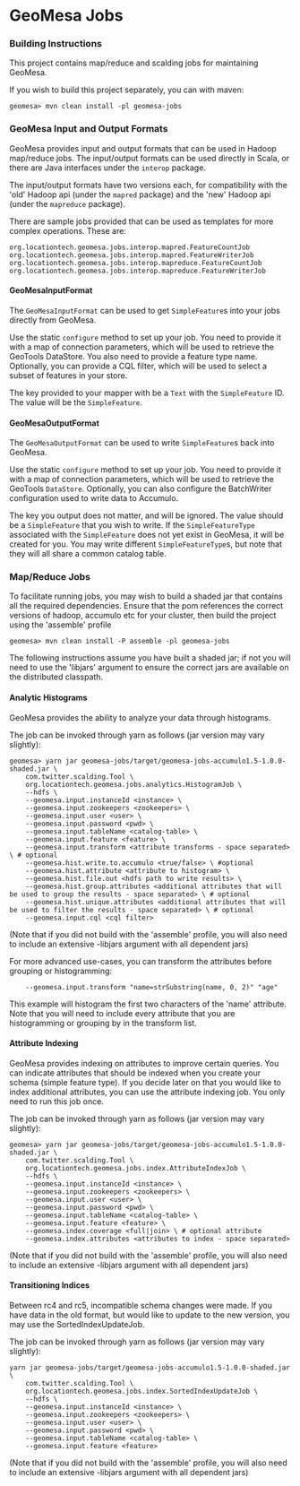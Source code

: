 # GeoMesa Jobs

### Building Instructions

This project contains map/reduce and scalding jobs for maintaining GeoMesa.

If you wish to build this project separately, you can with maven:

```shell
geomesa> mvn clean install -pl geomesa-jobs
```

### GeoMesa Input and Output Formats

GeoMesa provides input and output formats that can be used in Hadoop map/reduce jobs. The input/output formats
can be used directly in Scala, or there are Java interfaces under the ```interop``` package.

The input/output formats have two versions each, for compatibility with the 'old' Hadoop api (under the
```mapred``` package) and the 'new' Hadoop api (under the ```mapreduce``` package).

There are sample jobs provided that can be used as templates for more complex operations. These are:

```
org.locationtech.geomesa.jobs.interop.mapred.FeatureCountJob
org.locationtech.geomesa.jobs.interop.mapred.FeatureWriterJob
org.locationtech.geomesa.jobs.interop.mapreduce.FeatureCountJob
org.locationtech.geomesa.jobs.interop.mapreduce.FeatureWriterJob
```

#### GeoMesaInputFormat

The ```GeoMesaInputFormat``` can be used to get ```SimpleFeature```s into your jobs directly from GeoMesa.

Use the static ```configure``` method to set up your job. You need to provide it with a map of connection
parameters, which will be used to retrieve the GeoTools DataStore. You also need to provide a feature type
name. Optionally, you can provide a CQL filter, which will be used to select a subset of features in your
store.

The key provided to your mapper with be a ```Text``` with the ```SimpleFeature``` ID. The value will be
the ```SimpleFeature```.

#### GeoMesaOutputFormat

The ```GeoMesaOutputFormat``` can be used to write ```SimpleFeature```s back into GeoMesa.

Use the static ```configure``` method to set up your job. You need to provide it with a map of connection
parameters, which will be used to retrieve the GeoTools ```DataStore```. Optionally, you can also configure
the BatchWriter configuration used to write data to Accumulo.

The key you output does not matter, and will be ignored. The value should be a ```SimpleFeature``` that you
wish to write. If the ```SimpleFeatureType``` associated with the ```SimpleFeature``` does not yet exist in
GeoMesa, it will be created for you. You may write different ```SimpleFeatureType```s, but note that they
will all share a common catalog table.

### Map/Reduce Jobs

To facilitate running jobs, you may wish to build a shaded jar that contains all the required dependencies.
Ensure that the pom references the correct versions of hadoop, accumulo etc for your cluster, then build the
project using the 'assemble' profile

```shell
geomesa> mvn clean install -P assemble -pl geomesa-jobs
```

The following instructions assume you have built a shaded jar; if not you will need to use the 'libjars'
argument to ensure the correct jars are available on the distributed classpath.

#### Analytic Histograms

GeoMesa provides the ability to analyze your data through histograms.

The job can be invoked through yarn as follows (jar version may vary slightly):

```shell
geomesa> yarn jar geomesa-jobs/target/geomesa-jobs-accumulo1.5-1.0.0-shaded.jar \
    com.twitter.scalding.Tool \
    org.locationtech.geomesa.jobs.analytics.HistogramJob \
    --hdfs \
    --geomesa.input.instanceId <instance> \
    --geomesa.input.zookeepers <zookeepers> \
    --geomesa.input.user <user> \
    --geomesa.input.password <pwd> \
    --geomesa.input.tableName <catalog-table> \
    --geomesa.input.feature <feature> \
    --geomesa.input.transform <attribute transforms - space separated> \ # optional
    --geomesa.hist.write.to.accumulo <true/false> \ #optional
    --geomesa.hist.attribute <attribute to histogram> \
    --geomesa.hist.file.out <hdfs path to write results> \
    --geomesa.hist.group.attributes <additional attributes that will be used to group the results - space separated> \ # optional
    --geomesa.hist.unique.attributes <additional attributes that will be used to filter the results - space separated> \ # optional
    --geomesa.input.cql <cql filter>
```

(Note that if you did not build with the 'assemble' profile, you will also need to include an extensive
-libjars argument with all dependent jars)

For more advanced use-cases, you can transform the attributes before grouping or histogramming:

```shell
    --geomesa.input.transform "name=strSubstring(name, 0, 2)" "age"
```

This example will histogram the first two characters of the 'name' attribute. Note that you will need to include
every attribute that you are histogramming or grouping by in the transform list.

#### Attribute Indexing

GeoMesa provides indexing on attributes to improve certain queries. You can indicate attributes that should
be indexed when you create your schema (simple feature type). If you decide later on that you would like to
index additional attributes, you can use the attribute indexing job. You only need to run this job once.

The job can be invoked through yarn as follows (jar version may vary slightly):

```shell
geomesa> yarn jar geomesa-jobs/target/geomesa-jobs-accumulo1.5-1.0.0-shaded.jar \
    com.twitter.scalding.Tool \
    org.locationtech.geomesa.jobs.index.AttributeIndexJob \
    --hdfs \
    --geomesa.input.instanceId <instance> \
    --geomesa.input.zookeepers <zookeepers> \
    --geomesa.input.user <user> \
    --geomesa.input.password <pwd> \
    --geomesa.input.tableName <catalog-table> \
    --geomesa.input.feature <feature> \
    --geomesa.index.coverage <full|join> \ # optional attribute
    --geomesa.index.attributes <attributes to index - space separated>
```

(Note that if you did not build with the 'assemble' profile, you will also need to include an extensive
-libjars argument with all dependent jars)

#### Transitioning Indices

Between rc4 and rc5, incompatible schema changes were made. If you have data in the old format, but would like
to update to the new version, you may use the SortedIndexUpdateJob.

The job can be invoked through yarn as follows (jar version may vary slightly):

```shell
yarn jar geomesa-jobs/target/geomesa-jobs-accumulo1.5-1.0.0-shaded.jar \
    com.twitter.scalding.Tool \
    org.locationtech.geomesa.jobs.index.SortedIndexUpdateJob \
    --hdfs \
    --geomesa.input.instanceId <instance> \
    --geomesa.input.zookeepers <zookeepers> \
    --geomesa.input.user <user> \
    --geomesa.input.password <pwd> \
    --geomesa.input.tableName <catalog-table> \
    --geomesa.input.feature <feature>
```

(Note that if you did not build with the 'assemble' profile, you will also need to include an extensive
-libjars argument with all dependent jars)
